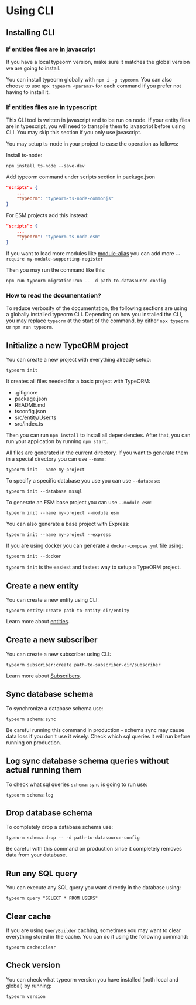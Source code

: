 # Using CLI

## Installing CLI

### If entities files are in javascript

If you have a local typeorm version, make sure it matches the global version we are going to install.

You can install typeorm globally with `npm i -g typeorm`.
You can also choose to use `npx typeorm <params>` for each command if you prefer not having to install it.

### If entities files are in typescript

This CLI tool is written in javascript and to be run on node. If your entity files are in typescript, you will need to transpile them to javascript before using CLI. You may skip this section if you only use javascript.

You may setup ts-node in your project to ease the operation as follows:

Install ts-node:

```shell
npm install ts-node --save-dev
```

Add typeorm command under scripts section in package.json

```json
"scripts": {
    ...
    "typeorm": "typeorm-ts-node-commonjs"
}
```

For ESM projects add this instead:

```json
"scripts": {
    ...
    "typeorm": "typeorm-ts-node-esm"
}
```

If you want to load more modules like [module-alias](https://github.com/ilearnio/module-alias) you can add more `--require my-module-supporting-register`

Then you may run the command like this:

```shell
npm run typeorm migration:run -- -d path-to-datasource-config
```

### How to read the documentation?

To reduce verbosity of the documentation, the following sections are using a globally installed typeorm CLI. Depending on how you installed the CLI, you may replace `typeorm` at the start of the command, by either `npx typeorm` or `npm run typeorm`.

## Initialize a new TypeORM project

You can create a new project with everything already setup:

```shell
typeorm init
```

It creates all files needed for a basic project with TypeORM:

-   .gitignore
-   package.json
-   README.md
-   tsconfig.json
-   src/entity/User.ts
-   src/index.ts

Then you can run `npm install` to install all dependencies.
After that, you can run your application by running `npm start`.

All files are generated in the current directory.
If you want to generate them in a special directory you can use `--name`:

```shell
typeorm init --name my-project
```

To specify a specific database you use you can use `--database`:

```shell
typeorm init --database mssql
```

To generate an ESM base project you can use `--module esm`:

```shell
typeorm init --name my-project --module esm
```

You can also generate a base project with Express:

```shell
typeorm init --name my-project --express
```

If you are using docker you can generate a `docker-compose.yml` file using:

```shell
typeorm init --docker
```

`typeorm init` is the easiest and fastest way to setup a TypeORM project.

## Create a new entity

You can create a new entity using CLI:

```shell
typeorm entity:create path-to-entity-dir/entity
```

Learn more about [entities](../entity/1-entities.md).

## Create a new subscriber

You can create a new subscriber using CLI:

```shell
typeorm subscriber:create path-to-subscriber-dir/subscriber
```

Learn more about [Subscribers](./4-listeners-and-subscribers.md).

## Sync database schema

To synchronize a database schema use:

```shell
typeorm schema:sync
```

Be careful running this command in production -
schema sync may cause data loss if you don't use it wisely.
Check which sql queries it will run before running on production.

## Log sync database schema queries without actual running them

To check what sql queries `schema:sync` is going to run use:

```shell
typeorm schema:log
```

## Drop database schema

To completely drop a database schema use:

```shell
typeorm schema:drop -- -d path-to-datasource-config
```

Be careful with this command on production since it completely removes data from your database.

## Run any SQL query

You can execute any SQL query you want directly in the database using:

```shell
typeorm query "SELECT * FROM USERS"
```

## Clear cache

If you are using `QueryBuilder` caching, sometimes you may want to clear everything stored in the cache.
You can do it using the following command:

```shell
typeorm cache:clear
```

## Check version

You can check what typeorm version you have installed (both local and global) by running:

```shell
typeorm version
```
